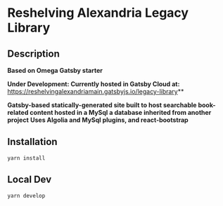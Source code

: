 # Reshelving Alexandria Legacy Library

## Description
**Based on Omega Gatsby starter**

**Under Development: Currently hosted in Gatsby Cloud at:** https://reshelvingalexandriamain.gatsbyjs.io/legacy-library**

**Gatsby-based statically-generated site built to host searchable book-related content hosted in a MySql a database inherited from another project**
**Uses Algolia and MySql plugins, and react-bootstrap**

## Installation
`yarn install`

## Local Dev
`yarn develop`
